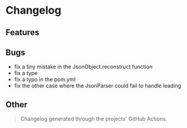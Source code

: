 # Changelog


## Features


## Bugs

* fix a tiny mistake in the JsonObject.reconstruct function
* fix a type
* fix a typo in the pom.yml
* fix the other case where the JsonParser could fail to handle leading

## Other




> Changelog generated through the projects' GitHub Actions.